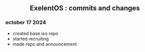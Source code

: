 <h2 align="center">ExelentOS : commits and changes</h2>

### october 17 2024
- created base iso repo
- started recruiting
- made repo and announcement 
